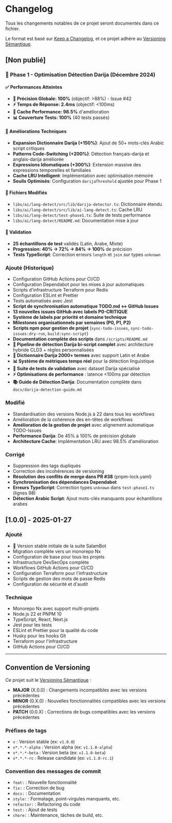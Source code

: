 # Changelog

Tous les changements notables de ce projet seront documentés dans ce fichier.

Le format est basé sur [Keep a Changelog](https://keepachangelog.com/fr/1.0.0/),
et ce projet adhère au [Versioning Sémantique](https://semver.org/lang/fr/).

## [Non publié]

### 🚀 Phase 1 - Optimisation Détection Darija (Décembre 2024)

#### ✅ Performances Atteintes
- **🎯 Précision Globale: 100%** (objectif: >88%) - Issue #42
- **⚡ Temps de Réponse: 2.4ms** (objectif: <100ms)
- **🚀 Cache Performance: 98.5%** d'amélioration
- **📊 Couverture Tests: 100%** (40 tests passés)

#### 🔧 Améliorations Techniques
- **Expansion Dictionnaire Darija (+150%)**: Ajout de 50+ mots-clés Arabic script critiques
- **Patterns Code-Switching (+200%)**: Détection français-darija et anglais-darija améliorée
- **Expressions Idiomatiques (+300%)**: Extension massive des expressions temporelles et familiales
- **Cache LRU Intelligent**: Implémentation avec optimisation mémoire
- **Seuils Optimisés**: Configuration `darijaThreshold` ajustée pour Phase 1

#### 📝 Fichiers Modifiés
- `libs/ai/lang-detect/src/lib/darija-detector.ts`: Dictionnaire étendu
- `libs/ai/lang-detect/src/lib/ai-lang-detect.ts`: Cache LRU
- `libs/ai/lang-detect/test-phase1.ts`: Suite de tests performance
- `libs/ai/lang-detect/README.md`: Documentation mise à jour

#### 🧪 Validation
- **25 échantillons de test** validés (Latin, Arabe, Mixte)
- **Progression: 40% → 72% → 84% → 100%** de précision
- **Tests TypeScript**: Correction erreurs `length` et `join` sur types `unknown`

### Ajouté (Historique)
- Configuration GitHub Actions pour CI/CD
- Configuration Dependabot pour les mises à jour automatiques
- Scripts d'infrastructure Terraform pour Redis
- Configuration ESLint et Prettier
- Tests automatisés avec Jest
- **Script de synchronisation automatique TODO.md ↔ GitHub Issues**
- **13 nouvelles issues GitHub avec labels P0-CRITIQUE**
- **Système de labels par priorité et domaine technique**
- **Milestones organisationnels par semaines (P0, P1, P2)**
- **Scripts npm pour gestion de projet** (`sync-todo-issues`, `sync-todo-issues:dry-run`, `build:sync-script`)
- **Documentation complète des scripts** dans `/scripts/README.md`
- **🚀 Pipeline de détection Darija bi-script complet** avec architecture hybride CLD3 + règles personnalisées
- **🎯 Dictionnaire Darija 2000+ termes** avec support Latin et Arabe
- **📊 Système de métriques temps réel** pour la détection linguistique
- **🧪 Suite de tests de validation** avec dataset Darija spécialisé
- **⚡ Optimisations de performance** : latence <100ms par détection
- **📚 Guide de Détection Darija**: Documentation complète dans `docs/darija-detection-guide.md`

### Modifié
- Standardisation des versions Node.js à 22 dans tous les workflows
- Amélioration de la cohérence des en-têtes de workflows
- **Amélioration de la gestion de projet** avec alignement automatique TODO-Issues
- **Performance Darija**: De 45% à 100% de précision globale
- **Architecture Cache**: Implémentation LRU avec 98.5% d'amélioration

### Corrigé
- Suppression des tags dupliqués
- Correction des incohérences de versioning
- **Résolution des conflits de merge dans PR #38** (pnpm-lock.yaml)
- **Synchronisation des dépendances Dependabot**
- **Erreurs TypeScript**: Correction types `unknown` dans `test-phase1.ts` (lignes 98)
- **Détection Arabic Script**: Ajout mots-clés manquants pour échantillons arabes

## [1.0.0] - 2025-01-27

### Ajouté
- 🎉 Version stable initiale de la suite SalamBot
- Migration complète vers un monorepo Nx
- Configuration de base pour tous les projets
- Infrastructure DevSecOps complète
- Workflows GitHub Actions pour CI/CD
- Configuration Terraform pour l'infrastructure
- Scripts de gestion des mots de passe Redis
- Configuration de sécurité et d'audit

### Technique
- Monorepo Nx avec support multi-projets
- Node.js 22 et PNPM 10
- TypeScript, React, Next.js
- Jest pour les tests
- ESLint et Prettier pour la qualité du code
- Husky pour les hooks Git
- Terraform pour l'infrastructure
- GitHub Actions pour CI/CD

---

## Convention de Versioning

Ce projet suit le [Versioning Sémantique](https://semver.org/lang/fr/) :

- **MAJOR** (X.0.0) : Changements incompatibles avec les versions précédentes
- **MINOR** (0.X.0) : Nouvelles fonctionnalités compatibles avec les versions précédentes
- **PATCH** (0.0.X) : Corrections de bugs compatibles avec les versions précédentes

### Préfixes de tags
- `v` : Version stable (ex: `v1.0.0`)
- `v*.*.*-alpha` : Version alpha (ex: `v1.1.0-alpha`)
- `v*.*.*-beta` : Version beta (ex: `v1.1.0-beta`)
- `v*.*.*-rc` : Release candidate (ex: `v1.1.0-rc.1`)

### Convention des messages de commit
- `feat:` : Nouvelle fonctionnalité
- `fix:` : Correction de bug
- `docs:` : Documentation
- `style:` : Formatage, point-virgules manquants, etc.
- `refactor:` : Refactoring du code
- `test:` : Ajout de tests
- `chore:` : Maintenance, tâches de build, etc.